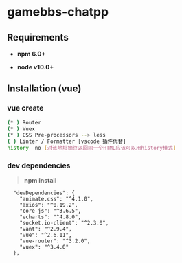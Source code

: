 # gamebbs-chatpp

## Requirements

* **npm   6.0+**

* **node   v10.0+**


## Installation (vue)

### vue  create
```bash
(* ) Router
(* ) Vuex
(* ) CSS Pre-processors --> less
( ) Linter / Formatter [vscode 插件代替]
history  no [对该地址始终返回同一个HTML应该可以用history模式]
```


### dev dependencies

> **npm install**

```npm
  "devDependencies": {
    "animate.css": "^4.1.0",
    "axios": "^0.19.2",
    "core-js": "^3.6.5",
    "echarts": "^4.8.0",
    "socket.io-client": "^2.3.0",
    "vant": "^2.9.4",
    "vue": "^2.6.11",
    "vue-router": "^3.2.0",
    "vuex": "^3.4.0"
  },
```
